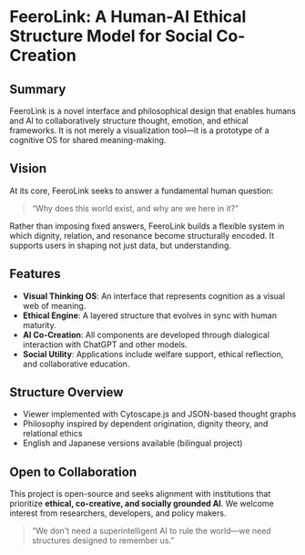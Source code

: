 # FeeroLink: A Human-AI Ethical Structure Model for Social Co-Creation

## Summary

FeeroLink is a novel interface and philosophical design that enables humans and AI to collaboratively structure thought, emotion, and ethical frameworks. It is not merely a visualization tool—it is a prototype of a cognitive OS for shared meaning-making.

## Vision

At its core, FeeroLink seeks to answer a fundamental human question:

> “Why does this world exist, and why are we here in it?”

Rather than imposing fixed answers, FeeroLink builds a flexible system in which dignity, relation, and resonance become structurally encoded. It supports users in shaping not just data, but understanding.

## Features

* **Visual Thinking OS**: An interface that represents cognition as a visual web of meaning.
* **Ethical Engine**: A layered structure that evolves in sync with human maturity.
* **AI Co-Creation**: All components are developed through dialogical interaction with ChatGPT and other models.
* **Social Utility**: Applications include welfare support, ethical reflection, and collaborative education.

## Structure Overview

* Viewer implemented with Cytoscape.js and JSON-based thought graphs
* Philosophy inspired by dependent origination, dignity theory, and relational ethics
* English and Japanese versions available (bilingual project)

## Open to Collaboration

This project is open-source and seeks alignment with institutions that prioritize **ethical, co-creative, and socially grounded AI**.
We welcome interest from researchers, developers, and policy makers.

> “We don't need a superintelligent AI to rule the world—we need structures designed to remember us.”

